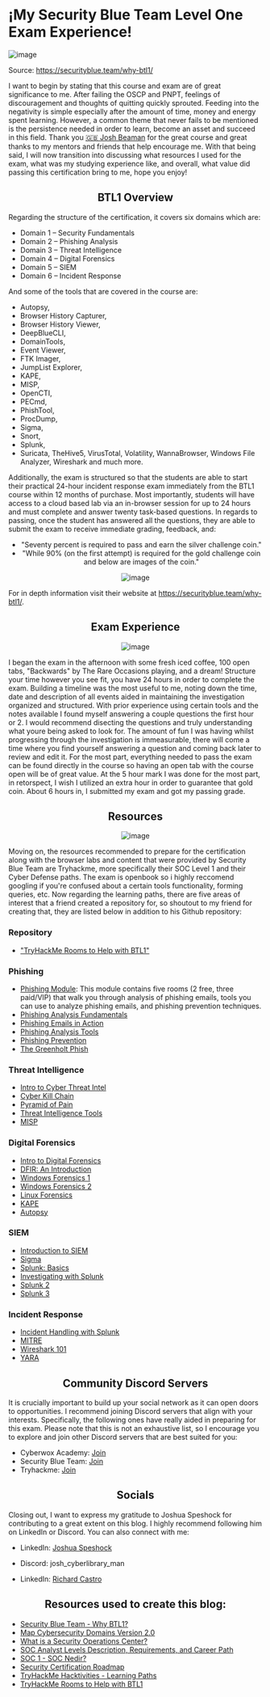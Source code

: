 
  
# ¡My Security Blue Team Level One Exam Experience!

![image](https://github.com/enleak/enleak.github.io/assets/55566953/2ca07c97-64fb-4a8d-8c20-e4fb17b8e881)



  
Source: https://securityblue.team/why-btl1/


  
I want to begin by stating that this course and exam are of great significance to me. After failing the OSCP and PNPT, feelings of discouragement and thoughts of quitting quickly sprouted. Feeding into the negativity is simple especially after the amount of time, money and energy spent learning. However, a common theme that never fails to be mentioned is the persistence needed in order to learn, become an asset and succeed in this field. Thank you [🇬🇧 Josh Beaman](https://www.linkedin.com/in/joshuabeaman/) for the great course and great thanks to my mentors and friends that help encourage me. With that being said, I will now transition into discussing what resources I used for the exam, what was my studying experience like, and overall, what value did passing this certification bring to me, hope you enjoy!

<div align="center">

## BTL1 Overview
</div>

Regarding the structure of the certification, it covers six domains which are:

+	Domain 1 – Security Fundamentals
+	Domain 2 – Phishing Analysis
+	Domain 3 – Threat Intelligence
+	Domain 4 – Digital Forensics
+	Domain 5 – SIEM
+	Domain 6 – Incident Response

And some of the tools that are covered in the course are:

+	Autopsy, 
+	Browser History Capturer, 
+	Browser History Viewer, 
+	DeepBlueCLI, 
+	DomainTools, 
+	Event Viewer,
+	FTK Imager,
+	JumpList Explorer, 
+	KAPE, 
+	MISP, 
+	OpenCTI, 
+	PECmd, 
+	PhishTool, 
+	ProcDump, 
+	Sigma, 
+	Snort,
+	Splunk,
+	Suricata, TheHive5, VirusTotal, Volatility, WannaBrowser, Windows File Analyzer, Wireshark and much more.

Additionally, the exam is structured so that the students are able to start their practical 24-hour incident response exam immediately from the BTL1 course within 12 months of purchase. Most importantly, students will have access to a cloud based lab via an in-browser session for up to 24 hours and must complete and answer twenty task-based questions. In regards to passing, once the student has answered all the questions, they are able to submit the exam to receive immediate grading, feedback, and:
  

<div align="center">

+	"Seventy percent is required to pass and earn the silver challenge coin."
+	"While 90% (on the first attempt) is required for the gold challenge coin and below are images of the coin."
  
![image](https://github.com/enleak/enleak.github.io/assets/55566953/693736e7-2ab8-4f2e-8f9f-2d26e352cb29)
</div>

For in depth information visit their website at https://securityblue.team/why-btl1/.


<div align="center">

## Exam Experience
</div>

<div align="center">
  
![image](https://github.com/enleak/enleak.github.io/assets/55566953/2c4e4b45-4ac7-4deb-a8a1-dc0895c55783)
</div>

I began the exam in the afternoon with some fresh iced coffee, 100 open tabs, "Backwards" by The Rare Occasions playing, and a dream! Structure your time however you see fit, you have 24 hours in order to complete the exam. Building a timeline was the most useful to me, noting down the time, date and description of all events aided in maintaining the investigation organized and structured. With prior experience using certain tools and the notes available I found myself answering a couple questions the first hour or 2. I would recommend disecting the questions and truly understanding what youre being asked to look for. The amount of fun I was having whilst progressing through the investigation is immeasurable, there will come a time where you find yourself answering a question and coming back later to review and edit it. For the most part, everything needed to pass the exam can be found directly in the course so having an open tab with the course open will be of great value. At the 5 hour mark I was done for the most part, in retorspect, I wish I utilized an extra hour in order to guarantee that gold coin. About 6 hours in, I submitted my exam and got my passing grade. 

<div align="center">

## Resources
</div>

<div align="center">


![image](https://github.com/enleak/enleak.github.io/assets/55566953/1e9bef34-7402-45dd-9c48-a3393bd2b461)
</div>

Moving on, the resources recommended to prepare for the certification along with the browser labs and content that were provided by Security Blue Team are Tryhackme, more specifically their SOC Level 1 and their Cyber Defense paths. The exam is openbook so i highly reccomend googling if you're confused about a certain tools functionality, forming queries, etc. Now regarding the learning paths, there are five areas of interest that a friend created a repository for, so shoutout to my friend for creating that, they are listed below in addition to his Github repository:


### Repository
+ ["TryHackMe Rooms to Help with BTL1"](https://github.com/securitypoodle/Cyber-Training-Platforms/blob/cb89b9a7ddc51b53b649a1bdaed1526eb0df4b89/SecurityBlueTeam/TryHackMe%20Rooms%20to%20Help%20with%20BTL1.md)

### Phishing
 + [Phishing Module](https://tryhackme.com/module/phishing): This module contains five rooms (2 free, three paid/VIP) that walk you through analysis of phishing emails, tools you can use to analyze phishing emails, and phishing prevention techniques.
+	[Phishing Analysis Fundamentals](https://tryhackme.com/room/phishingemails1tryoe)
+	[Phishing Emails in Action](https://tryhackme.com/room/phishingemails2rytmuv)
+	[Phishing Analysis Tools](https://tryhackme.com/room/phishingemails3tryoe)
+	[Phishing Prevention](https://tryhackme.com/room/phishingemails4gkxh)
+	[The Greenholt Phish](https://tryhackme.com/room/phishingemails5fgjlzxc)

### Threat Intelligence
+	[Intro to Cyber Threat Intel](https://tryhackme.com/room/cyberthreatintel)
+	[Cyber Kill Chain](https://tryhackme.com/room/cyberkillchainzmt)
+	[Pyramid of Pain](https://tryhackme.com/room/pyramidofpainax)
+	[Threat Intelligence Tools](https://tryhackme.com/room/threatinteltools)
+	[MISP](https://tryhackme.com/room/misp)

### Digital Forensics
+	[Intro to Digital Forensics](https://tryhackme.com/room/introdigitalforensics)
+	[DFIR: An Introduction](https://tryhackme.com/room/introductoryroomdfirmodule)
+	[Windows Forensics 1](https://tryhackme.com/room/windowsforensics1)
+	[Windows Forensics 2](https://tryhackme.com/room/windowsforensics2)
+	[Linux Forensics](https://tryhackme.com/room/linuxforensics)
+	[KAPE](https://tryhackme.com/room/kape)
+	[Autopsy](https://tryhackme.com/room/btautopsye0)

### SIEM
+	[Introduction to SIEM](https://tryhackme.com/room/introtosiem)
+	[Sigma](https://tryhackme.com/room/sigma)
+	[Splunk: Basics](https://tryhackme.com/room/splunk101)
+	[Investigating with Splunk](https://tryhackme.com/room/investigatingwithsplunk)
+	[Splunk 2](https://tryhackme.com/room/splunk2gcd5)
+	[Splunk 3](https://tryhackme.com/room/splunk3zs)

### Incident Response
+	[Incident Handling with Splunk](https://tryhackme.com/room/splunk201)
+	[MITRE](https://tryhackme.com/room/mitre)
+	[Wireshark 101](https://tryhackme.com/room/wireshark)
+	[YARA](https://tryhackme.com/room/yara)


<div align="center">
  
## Community Discord Servers
</div>

It is crucially important to build up your social network as it can open doors to opportunities. I recommend joining Discord servers that align with your interests. Specifically, the following ones have really aided in preparing for this exam. Please note that this is not an exhaustive list, so I encourage you to explore and join other Discord servers that are best suited for you:

- Cyberwox Academy: [Join](https://discord.gg/dqcse7QJYb)
- Security Blue Team: [Join](https://discord.com/invite/gEUeKm8)
- Tryhackme: [Join](https://discord.com/invite/Q3gWjVmHsx)
  
  


<div align="center">
  
## Socials
</div>


Closing out, I want to express my gratitude to Joshua Speshock for contributing to a great extent on this blog. I highly recommend following him on LinkedIn or Discord. You can also connect with me:

- LinkedIn: [Joshua Speshock](https://www.linkedin.com/in/joshua-speshock/)
- Discord: josh_cyberlibrary_man

- LinkedIn: [Richard Castro](https://www.linkedin.com/in/enleak/)

<div align="center">
  
## Resources used to create this blog:
</div>

+ [Security Blue Team - Why BTL1?](https://securityblue.team/why-btl1/)
+ [Map Cybersecurity Domains Version 2.0](https://www.linkedin.com/pulse/map-cybersecurity-domains-version-20-henry-jiang-ciso-cissp/)
+ [What is a Security Operations Center?](https://www.comptia.org/content/articles/what-is-a-security-operations-center)
+ [SOC Analyst Levels Description, Requirements, and Career Path](https://letsdefend.io/blog/soc-analyst-levels-description-requirements-career/)
+ [SOC 1 - SOC Nedir?](https://alpbatursahin.medium.com/soc-1-soc-nedir-32d28d7f0383)
+ [Security Certification Roadmap](https://pauljerimy.com/security-certification-roadmap/)
+ [TryHackMe Hacktivities - Learning Paths](https://tryhackme.com/hacktivities#learning-paths)
+ [TryHackMe Rooms to Help with BTL1](https://github.com/securitypoodle/Cyber-Training-Platforms/blob/cb89b9a7ddc51b53b649a1bdaed1526eb0df4b89/SecurityBlueTeam/TryHackMe%20Rooms%20to%20Help%20with%20BTL1.md)


  






